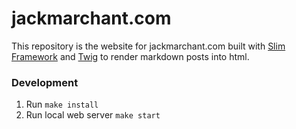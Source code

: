 # jackmarchant.com

This repository is the website for jackmarchant.com built with [Slim Framework](https://www.slimframework.com) and [Twig](https://twig.symfony.com/doc/3.x/) to render markdown posts into html.

### Development
1. Run `make install`
2. Run local web server `make start`
